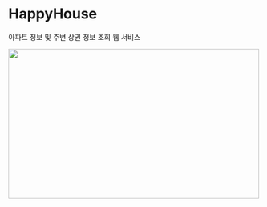# HappyHouse
아파트 정보 및 주변 상권 정보 조회 웹 서비스

<img src="https://user-images.githubusercontent.com/37521568/103902551-07771900-513e-11eb-8f72-8e163ee59df2.gif" width="500" height="300">
